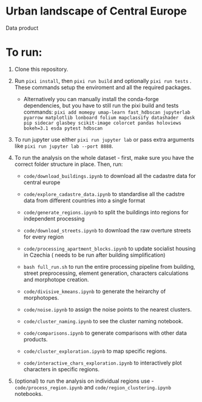 # Urban landscape of Central Europe

Data product

# To run:

1. Clone this repository.

2. Run `pixi install`, then `pixi run build` and optionally `pixi run tests` . These commands setup the enviroment and all the required packages.

    - Alternatively you can manually install the conda-forge dependencies, but you have to still run the pixi build and tests commands:
           `pixi add momepy umap-learn fast_hdbscan jupyterlab pyarrow matplotlib lonboard folium mapclassify datashader  dask pip sidecar glasbey scikit-image colorcet pandas holoviews bokeh=3.1 esda pytest hdbscan`

4. To run jupyter use either `pixi run jupyter lab` or pass extra arguments like `pixi run jupyter lab --port 8888`.

5. To run the analysis on the whole dataset - first, make sure you have the correct folder structure in place. Then, run:

    - `code/download_buildings.ipynb` to download all the cadastre data for central europe
    - `code/explore_cadastre_data.ipynb` to standardise all the cadstre data from different countries into a single format
    - `code/generate_regions.ipynb` to split the buildings into regions for independent processing
    - `code/download_streets.ipynb` to download the raw overture streets for every region
    - `code/processing_apartment_blocks.ipynb` to update socialist housing in Czechia ( needs to be run after building simplification)
    - `bash full_run.sh` to run the entire processing pipeline from building, street preprocessing, element generation, characters calculations and morphotope creation.
    - `code/divisive_kmeans.ipynb` to generate the heirarchy of morphotopes.
    - `code/noise.ipynb` to assign the noise points to the nearest clusters.
    - `code/cluster_naming.ipynb` to see the cluster naming notebook.
    - `code/comparisons.ipynb` to generate comparisons with other data products.

    - `code/cluster_exploration.ipynb` to map specific regions.
    - `code/interactive_chars_exploration.ipynb` to interactively plot characters in specific regions.

6. (optional) to run the analysis on individual regions use - `code/process_region.ipynb` and `code/region_clustering.ipynb` notebooks.
